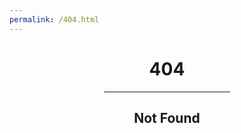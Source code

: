 ```yaml
---
permalink: /404.html
---
```


<div align=center> <h1>404</h1> <hr style="width:40%; color: black;"> <h2>Not Found</h2> </div>
